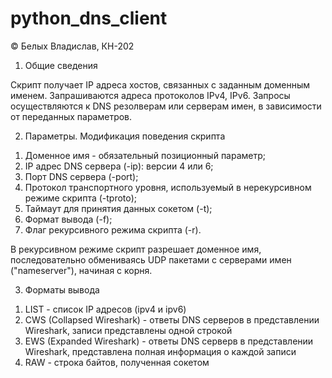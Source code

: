 # python_dns_client

© Белых Владислав, КН-202

1. Общие сведения

Скрипт получает IP адреса хостов, связанных с заданным доменным именем. Запрашиваются адреса протоколов IPv4, IPv6.
Запросы осуществляются к DNS резолверам или серверам имен, в зависимости от переданных параметров.

2. Параметры. Модификация поведения скрипта

 1) Доменное имя - обязательный позиционный параметр;
 2) IP адрес DNS сервера (-ip): версии 4 или 6;
 3) Порт DNS сервера (-port);
 4) Протокол транспортного уровня, используемый в нерекурсивном режиме скрипта (-tproto);
 5) Таймаут для принятия данных сокетом (-t);
 6) Формат вывода (-f);
 7) Флаг рекурсивного режима скрипта (-r).

 В рекурсивном режиме скрипт разрешает доменное имя, последовательно обмениваясь UDP пакетами с серверами имен ("nameserver"),
 начиная с корня.

3. Форматы вывода

 1) LIST - список IP адресов (ipv4 и ipv6)
 2) CWS (Collapsed Wireshark) - ответы DNS серверов в представлении Wireshark, записи представлены одной строкой
 3) EWS (Expanded Wireshark) - ответы DNS серверв в представлении Wireshark, представлена полная информация о каждой записи
 4) RAW - строка байтов, полученная сокетом
